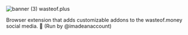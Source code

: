 ![banner (3)](https://github.com/wasteofplus/.github/assets/138229538/75f57c30-91eb-4d03-9754-9f8330dd25a4)
wasteof.plus

Browser extension that adds customizable addons to the wasteof.money social media. 🌠 (Run by @imadeanaccount)
